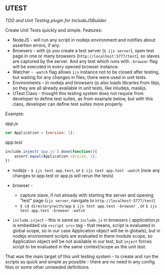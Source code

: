 UTEST
----
_TDD and Unit Testing plugin for IncludeJSBuilder_


Create Unit Tests quickly and simple. Features:

- NodeJS - will run any script in nodejs environment and notifies about assertion errors, if any.
- Browsers - with ijs you create a test server (```$ ijs server```), open test page in one or many browsers (```http://localhost:5777/test```), so slaves are captured by the server. And any test which runs with ```-browser``` flag will be executed in every opened browser instance.
- Watcher - ```-watch``` flag allows ```ijs``` instance not to be closed after testing, but waiting for any changes in files, there were used in unit tests.
- Environments - in nodejs and browsers ijs also loads libraries from libjs, so they are all already available in unit tests, like inludejs, maskjs.
- UTest Class - thought this testing system does not require from developer to define test suites, as from example below, but with this class, developer can define test suites more properly.

Example:

_app.js_
```javascript
var Application = {version: 1};
```

_app.test_
```javascript
include.inject('app.js').done(function(){
	assert.equal(Application.version, 1);
})
```

- nodejs - ```$ ijs test app.test```, or ```$ ijs test app.test -watch``` (now any changes to app.test or app.js will rerun the tests)
- browser - 
	- capture slave, if not already with starting the server and opening "test" page (```ijs server```, navigate to ```http://localhost:5777/test```)
	- ```$ cd directory/with/app``` ```$ ijs test app.test -browser ```, or ```$ ijs test app.test -browser -watch```

- ```include.inject``` - this is same as ```include.js``` in browsers ( _application.js_ is embedded via ```<script src>``` tag - that means, script is evaluated in global scope, so in our case Application object will be in globals), but in nodejs environment scripts are evaluated in there module scope, so Application object will be not available in our test, but ```inject``` forces script to be evaluated in the same context/scope as the unit test.

That was the main target of this unit testing system - to create and run the scripts as quick and simple as possible - there are no need in any config files or some other unneeded definitions



